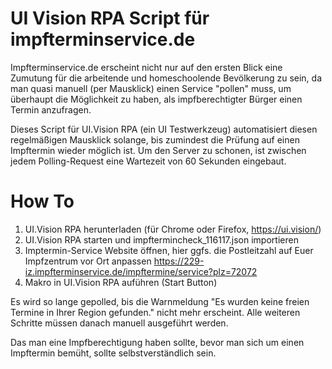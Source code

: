 # UI Vision RPA Script für impfterminservice.de

Impfterminservice.de erscheint nicht nur auf den ersten Blick eine Zumutung für die arbeitende und homeschoolende Bevölkerung zu sein, da man quasi manuell (per Mausklick) einen Service "pollen" muss, um überhaupt die Möglichkeit zu haben, als impfberechtigter Bürger einen Termin anzufragen.

Dieses Script für UI.Vision RPA (ein UI Testwerkzeug) automatisiert diesen regelmäßigen Mausklick solange, bis zumindest die Prüfung auf einen Impftermin wieder möglich ist. Um den Server zu schonen, ist zwischen jedem Polling-Request eine Wartezeit von 60 Sekunden eingebaut.

# How To 

 1. UI.Vision RPA herunterladen (für Chrome oder Firefox, https://ui.vision/)
 2. UI.Vision RPA starten und impftermincheck_116117.json importieren
 3. Imptermin-Service Website öffnen, hier ggfs. die Postleitzahl auf Euer Impfzentrum vor Ort anpassen https://229-iz.impfterminservice.de/impftermine/service?plz=72072
 4. Makro in UI.Vision RPA auführen (Start Button)

Es wird so lange gepolled, bis die Warnmeldung "Es wurden keine freien Termine in Ihrer Region gefunden." nicht mehr erscheint. Alle weiteren Schritte müssen danach manuell ausgeführt werden.

Das man eine Impfberechtigung haben sollte, bevor man sich um einen Impftermin bemüht, sollte selbstverständlich sein.
